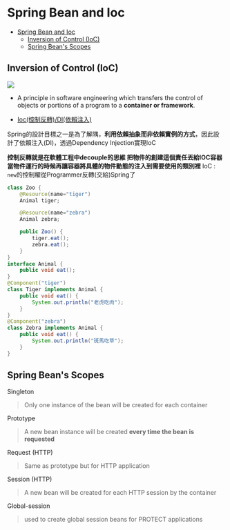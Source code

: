 # Spring Bean and Ioc

- [Spring Bean and Ioc](#spring-bean-and-ioc)
  - [Inversion of Control (IoC)](#inversion-of-control-ioc)
  - [Spring Bean's Scopes](#spring-beans-scopes)
## Inversion of Control (IoC)

![](https://i.imgur.com/qj21dCd.png)
- A principle in software engineering which transfers the control of objects or portions of a program to a **container or framework**.

- [Ioc(控制反轉)/DI(依賴注入)](https://welson327.gitbooks.io/java-spring/content/spring/ioc_di.html)


Spring的設計目標之一是為了解隅，**利用依賴抽象而非依賴實例的方式**，因此設計了依賴注入(DI)，透過Dependency Injection實現IoC   

**控制反轉就是在軟體工程中decouple的思維 把物件的創建這個責任丟給IOC容器當物件運行的時候再讓容器將具體的物件動態的注入到需要使用的類別裡**
IoC : `new`的控制權從Programmer反轉(交給)Spring了   
```java
class Zoo {
    @Resource(name="tiger")
    Animal tiger;

    @Resource(name="zebra")
    Animal zebra;

    public Zoo() {
        tiger.eat();
        zebra.eat();
    }
}
interface Animal {
    public void eat(); 
}
@Component("tiger")
class Tiger implements Animal {
    public void eat() {
        System.out.println("老虎吃肉");
    }
}
@Component("zebra")
class Zebra implements Animal {
    public void eat() {
        System.out.println("斑馬吃草");
    }
}
```

## Spring Bean's Scopes

Singleton 
> Only one instance of the bean will be created for each container

Prototype 
> A new bean instance will be created **every time the bean is requested**

Request (HTTP)
> Same as prototype but for HTTP application 

Session (HTTP)
> A new bean will be created for each HTTP session by the container

Global-session
> used to create global session beans for PROTECT applications

